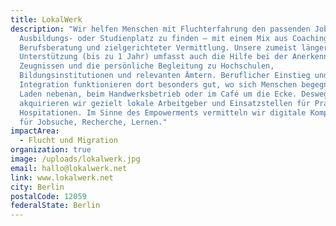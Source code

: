 ```yaml
---
title: LokalWerk
description: "Wir helfen Menschen mit Fluchterfahrung den passenden Job,
  Ausbildungs- oder Studienplatz zu finden – mit einem Mix aus Coaching,
  Berufsberatung und zielgerichteter Vermittlung. Unsere zumeist längerfristige
  Unterstützung (bis zu 1 Jahr) umfasst auch die Hilfe bei der Anerkennung von
  Zeugnissen und die persönliche Begleitung zu Hochschulen,
  Bildungsinstitutionen und relevanten Ämtern. Beruflicher Einstieg und
  Integration funktionieren dort besonders gut, wo sich Menschen begegnen: im
  Laden nebenan, beim Handwerksbetrieb oder im Café um die Ecke. Deswegen
  akquirieren wir gezielt lokale Arbeitgeber und Einsatzstellen für Praktika und
  Hospitationen. Im Sinne des Empowerments vermitteln wir digitale Kompetenzen
  für Jobsuche, Recherche, Lernen."
impactArea:
  - Flucht und Migration
organization: true
image: /uploads/lokalwerk.jpg
email: hallo@lokalwerk.net
link: www.lokalwerk.net
city: Berlin
postalCode: 12059
federalState: Berlin
---
```

